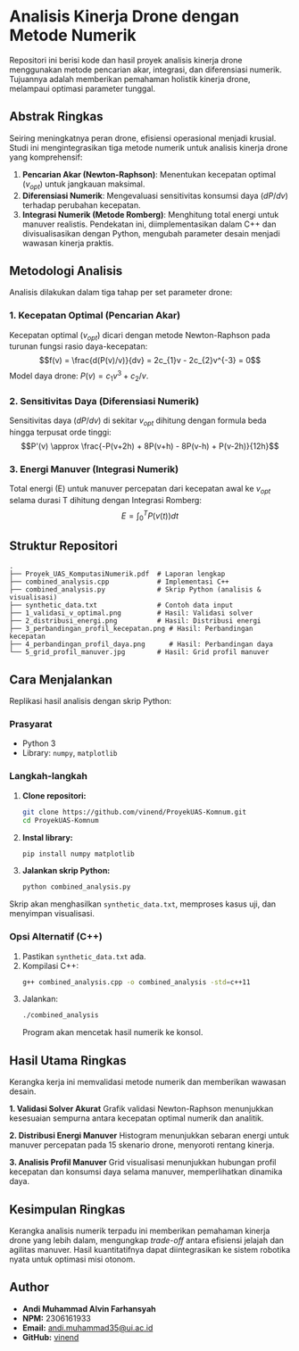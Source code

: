 # Analisis Kinerja Drone dengan Metode Numerik

Repositori ini berisi kode dan hasil proyek analisis kinerja drone menggunakan metode pencarian akar, integrasi, dan diferensiasi numerik. Tujuannya adalah memberikan pemahaman holistik kinerja drone, melampaui optimasi parameter tunggal.

## Abstrak Ringkas

Seiring meningkatnya peran drone, efisiensi operasional menjadi krusial. Studi ini mengintegrasikan tiga metode numerik untuk analisis kinerja drone yang komprehensif:
1.  **Pencarian Akar (Newton-Raphson)**: Menentukan kecepatan optimal ($v_{opt}$) untuk jangkauan maksimal.
2.  **Diferensiasi Numerik**: Mengevaluasi sensitivitas konsumsi daya ($dP/dv$) terhadap perubahan kecepatan.
3.  **Integrasi Numerik (Metode Romberg)**: Menghitung total energi untuk manuver realistis.
Pendekatan ini, diimplementasikan dalam C++ dan divisualisasikan dengan Python, mengubah parameter desain menjadi wawasan kinerja praktis.

## Metodologi Analisis

Analisis dilakukan dalam tiga tahap per set parameter drone:

### 1. Kecepatan Optimal (Pencarian Akar)

Kecepatan optimal ($v_{opt}$) dicari dengan metode Newton-Raphson pada turunan fungsi rasio daya-kecepatan:
$$f(v) = \frac{d(P(v)/v)}{dv} = 2c_{1}v - 2c_{2}v^{-3} = 0$$
Model daya drone: $P(v) = c_{1}v^{3} + c_{2}/v$.

### 2. Sensitivitas Daya (Diferensiasi Numerik)

Sensitivitas daya ($dP/dv$) di sekitar $v_{opt}$ dihitung dengan formula beda hingga terpusat orde tinggi:
$$P'(v) \approx \frac{-P(v+2h) + 8P(v+h) - 8P(v-h) + P(v-2h)}{12h}$$

### 3. Energi Manuver (Integrasi Numerik)

Total energi (E) untuk manuver percepatan dari kecepatan awal ke $v_{opt}$ selama durasi T dihitung dengan Integrasi Romberg:
$$E = \int_{0}^{T} P(v(t)) dt$$

## Struktur Repositori

```
.
├── Proyek_UAS_KomputasiNumerik.pdf  # Laporan lengkap
├── combined_analysis.cpp            # Implementasi C++
├── combined_analysis.py             # Skrip Python (analisis & visualisasi)
├── synthetic_data.txt               # Contoh data input
├── 1_validasi_v_optimal.png         # Hasil: Validasi solver
├── 2_distribusi_energi.png          # Hasil: Distribusi energi
├── 3_perbandingan_profil_kecepatan.png # Hasil: Perbandingan kecepatan
├── 4_perbandingan_profil_daya.png      # Hasil: Perbandingan daya
└── 5_grid_profil_manuver.jpg        # Hasil: Grid profil manuver
```

## Cara Menjalankan

Replikasi hasil analisis dengan skrip Python:

### Prasyarat
  - Python 3
  - Library: `numpy`, `matplotlib`

### Langkah-langkah
1.  **Clone repositori:**
    ```bash
    git clone https://github.com/vinend/ProyekUAS-Komnum.git
    cd ProyekUAS-Komnum
    ```
2.  **Instal library:**
    ```bash
    pip install numpy matplotlib
    ```
3.  **Jalankan skrip Python:**
    ```bash
    python combined_analysis.py
    ```
Skrip akan menghasilkan `synthetic_data.txt`, memproses kasus uji, dan menyimpan visualisasi.

### Opsi Alternatif (C++)
1.  Pastikan `synthetic_data.txt` ada.
2.  Kompilasi C++:
    ```bash
    g++ combined_analysis.cpp -o combined_analysis -std=c++11
    ```
3.  Jalankan:
    ```bash
    ./combined_analysis
    ```
    Program akan mencetak hasil numerik ke konsol.

## Hasil Utama Ringkas

Kerangka kerja ini memvalidasi metode numerik dan memberikan wawasan desain.

**1. Validasi Solver Akurat**
Grafik validasi Newton-Raphson menunjukkan kesesuaian sempurna antara kecepatan optimal numerik dan analitik.

**2. Distribusi Energi Manuver**
Histogram menunjukkan sebaran energi untuk manuver percepatan pada 15 skenario drone, menyoroti rentang kinerja.

**3. Analisis Profil Manuver**
Grid visualisasi menunjukkan hubungan profil kecepatan dan konsumsi daya selama manuver, memperlihatkan dinamika daya.

## Kesimpulan Ringkas

Kerangka analisis numerik terpadu ini memberikan pemahaman kinerja drone yang lebih dalam, mengungkap *trade-off* antara efisiensi jelajah dan agilitas manuver. Hasil kuantitatifnya dapat diintegrasikan ke sistem robotika nyata untuk optimasi misi otonom.

## Author

  - **Andi Muhammad Alvin Farhansyah**
  - **NPM:** 2306161933
  - **Email:** andi.muhammad35@ui.ac.id
  - **GitHub:** [vinend](https://github.com/vinend/ProyekUAS-Komnum)
